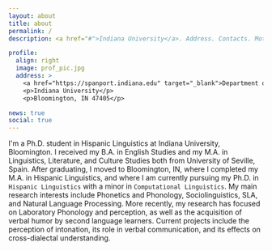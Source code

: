```yaml
---
layout: about
title: about
permalink: /
description: <a href="#">Indiana University</a>. Address. Contacts. Moto. Etc.

profile:
  align: right
  image: prof_pic.jpg
  address: >
    <a href="https://spanport.indiana.edu" target="_blank">Department of Spanish & Portuguese</a>
    <p>Indiana University</p>
    <p>Bloomington, IN 47405</p>

news: true
social: true
---
```

I'm a Ph.D. student in Hispanic Linguistics at Indiana University, Bloomington. I received my B.A. in English Studies and my M.A. in Linguistics, Literature, and Culture Studies both from University of Seville, Spain. After graduating, I moved to Bloomington, IN, where I completed my M.A. in Hispanic Linguistics, and where I am currently pursuing my Ph.D. in `Hispanic Linguistics` with a minor in `Computational Linguistics`. My main research interests include Phonetics and Phonology, Sociolinguistics, SLA, and Natural Language Processing. More recently, my research has focused on Laboratory Phonology and perception, as well as the acquisition of verbal humor by second language learners. Current projects include the perception of intonation, its role in verbal communication, and its effects on cross-dialectal understanding.
